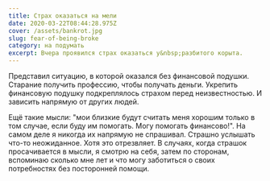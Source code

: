 ```yaml
---
title: Страх оказаться на мели
date: 2020-03-22T08:44:28.975Z
cover: /assets/bankrot.jpg
slug: fear-of-being-broke
category: на подумать
excerpt: Вчера проявился страх оказаться у&nbsp;разбитого корыта.
---
```

Представил ситуацию, в которой оказался без финансовой подушки.
Старание получить профессию, чтобы получать деньги.
Укрепить финансовую подушку подкреплялось страхом перед неизвестностью. И зависить напрямую от других людей.

Ещё такие мысли: "мои близкие будут считать меня хорошим только в том случае, если буду им помогать. Могу помогать финансово!". На самом деле я никогда их напрямую не спрашивал. Страшно услышать что-то неожиданное. Хотя это отрезвляет.
В случаях, когда страшок просачивается в мысли, я смотрю на себя, затем по сторонам, вспоминаю сколько мне лет и что могу заботиться о своих потребностях без посторонней помощи.

